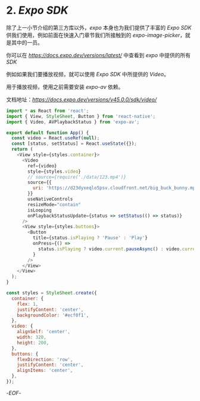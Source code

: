 # 2. *Expo SDK*

除了上一小节介绍的第三方库以外，*expo* 本身也为我们提供了丰富的 *Expo SDK* 供我们使用，例如前面在快速入门章节我们所接触到的 *expo-image-picker*，就是其中的一员。

你可以在 *https://docs.expo.dev/versions/latest/* 中查看到 *expo* 中提供的所有 *SDK*

例如如果我们要播放视频，就可以使用 *Expo SDK* 中所提供的 *Video*。

用于播放视频，使用之前需要安装 *expo-av* 依赖。

文档地址：*https://docs.expo.dev/versions/v45.0.0/sdk/video/*

```js
import * as React from 'react';
import { View, StyleSheet, Button } from 'react-native';
import { Video, AVPlaybackStatus } from 'expo-av';

export default function App() {
  const video = React.useRef(null);
  const [status, setStatus] = React.useState({});
  return (
    <View style={styles.container}>
      <Video
        ref={video}
        style={styles.video}
        // source={require('./data/123.mp4')}
        source={{
          uri: 'https://d23dyxeqlo5psv.cloudfront.net/big_buck_bunny.mp4',
        }}
        useNativeControls
        resizeMode="contain"
        isLooping
        onPlaybackStatusUpdate={status => setStatus(() => status)}
      />
      <View style={styles.buttons}>
        <Button
          title={status.isPlaying ? 'Pause' : 'Play'}
          onPress={() =>
            status.isPlaying ? video.current.pauseAsync() : video.current.playAsync()
          }
        />
      </View>
    </View>
  );
}

const styles = StyleSheet.create({
  container: {
    flex: 1,
    justifyContent: 'center',
    backgroundColor: '#ecf0f1',
  },
  video: {
    alignSelf: 'center',
    width: 320,
    height: 200,
  },
  buttons: {
    flexDirection: 'row',
    justifyContent: 'center',
    alignItems: 'center',
  },
});
```

-*EOF*-
